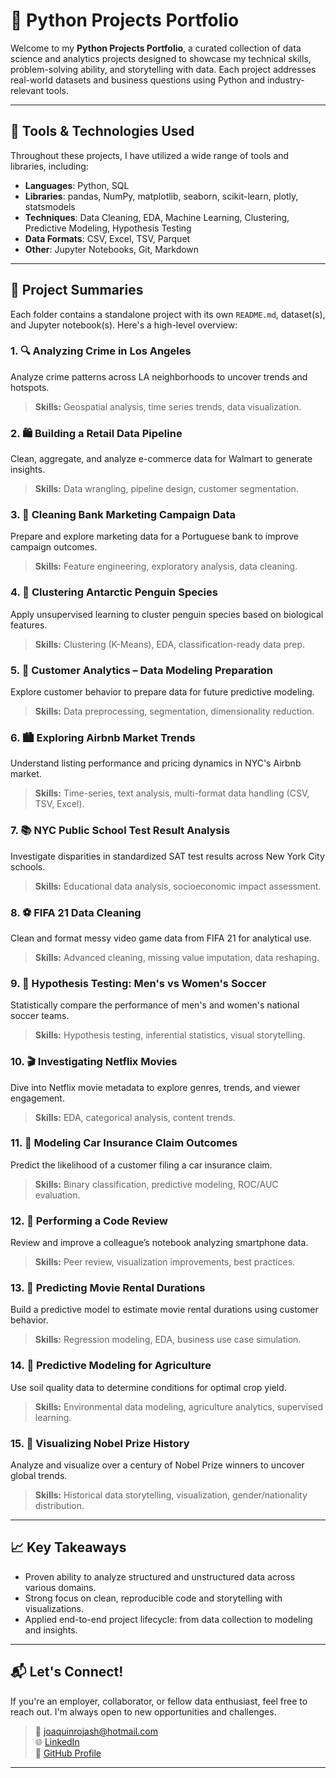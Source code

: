 # 🐍 Python Projects Portfolio

Welcome to my **Python Projects Portfolio**, a curated collection of data science and analytics projects designed to showcase my technical skills, problem-solving ability, and storytelling with data. Each project addresses real-world datasets and business questions using Python and industry-relevant tools.

---

## 🧰 Tools & Technologies Used

Throughout these projects, I have utilized a wide range of tools and libraries, including:

- **Languages**: Python, SQL
- **Libraries**: pandas, NumPy, matplotlib, seaborn, scikit-learn, plotly, statsmodels
- **Techniques**: Data Cleaning, EDA, Machine Learning, Clustering, Predictive Modeling, Hypothesis Testing
- **Data Formats**: CSV, Excel, TSV, Parquet
- **Other**: Jupyter Notebooks, Git, Markdown

---

## 📁 Project Summaries

Each folder contains a standalone project with its own `README.md`, dataset(s), and Jupyter notebook(s). Here's a high-level overview:

### 1. 🔍 **Analyzing Crime in Los Angeles**
Analyze crime patterns across LA neighborhoods to uncover trends and hotspots. 
> **Skills:** Geospatial analysis, time series trends, data visualization.

### 2. 🛍️ **Building a Retail Data Pipeline**
Clean, aggregate, and analyze e-commerce data for Walmart to generate insights.
> **Skills:** Data wrangling, pipeline design, customer segmentation.

### 3. 🏦 **Cleaning Bank Marketing Campaign Data**
Prepare and explore marketing data for a Portuguese bank to improve campaign outcomes.
> **Skills:** Feature engineering, exploratory analysis, data cleaning.

### 4. 🐧 **Clustering Antarctic Penguin Species**
Apply unsupervised learning to cluster penguin species based on biological features.
> **Skills:** Clustering (K-Means), EDA, classification-ready data prep.

### 5. 👥 **Customer Analytics – Data Modeling Preparation**
Explore customer behavior to prepare data for future predictive modeling.
> **Skills:** Data preprocessing, segmentation, dimensionality reduction.

### 6. 🏙️ **Exploring Airbnb Market Trends**
Understand listing performance and pricing dynamics in NYC's Airbnb market.
> **Skills:** Time-series, text analysis, multi-format data handling (CSV, TSV, Excel).

### 7. 📚 **NYC Public School Test Result Analysis**
Investigate disparities in standardized SAT test results across New York City schools.
> **Skills:** Educational data analysis, socioeconomic impact assessment.

### 8. ⚽ **FIFA 21 Data Cleaning**
Clean and format messy video game data from FIFA 21 for analytical use.
> **Skills:** Advanced cleaning, missing value imputation, data reshaping.

### 9. 🧪 **Hypothesis Testing: Men's vs Women's Soccer**
Statistically compare the performance of men's and women's national soccer teams.
> **Skills:** Hypothesis testing, inferential statistics, visual storytelling.

### 10. 🎬 **Investigating Netflix Movies**
Dive into Netflix movie metadata to explore genres, trends, and viewer engagement.
> **Skills:** EDA, categorical analysis, content trends.

### 11. 🚗 **Modeling Car Insurance Claim Outcomes**
Predict the likelihood of a customer filing a car insurance claim.
> **Skills:** Binary classification, predictive modeling, ROC/AUC evaluation.

### 12. 🧾 **Performing a Code Review**
Review and improve a colleague’s notebook analyzing smartphone data.
> **Skills:** Peer review, visualization improvements, best practices.

### 13. 📀 **Predicting Movie Rental Durations**
Build a predictive model to estimate movie rental durations using customer behavior.
> **Skills:** Regression modeling, EDA, business use case simulation.

### 14. 🌾 **Predictive Modeling for Agriculture**
Use soil quality data to determine conditions for optimal crop yield.
> **Skills:** Environmental data modeling, agriculture analytics, supervised learning.

### 15. 🏅 **Visualizing Nobel Prize History**
Analyze and visualize over a century of Nobel Prize winners to uncover global trends.
> **Skills:** Historical data storytelling, visualization, gender/nationality distribution.

---

## 📈 Key Takeaways

- Proven ability to analyze structured and unstructured data across various domains.
- Strong focus on clean, reproducible code and storytelling with visualizations.
- Applied end-to-end project lifecycle: from data collection to modeling and insights.

---

## 📬 Let's Connect!

If you're an employer, collaborator, or fellow data enthusiast, feel free to reach out. I'm always open to new opportunities and challenges.

> 📧 joaquinrojash@hotmail.com  
> 🌐 [LinkedIn](https://linkedin.com/in/joaquinrojash)  
> 🐙 [GitHub Profile](https://github.com/joaquinrojash)

---
